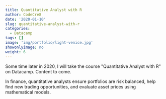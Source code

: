 ```yaml
---
title: Quantitative Analyst with R
author: CodeCre8
date: '2020-01-10'
slug: quantitative-analyst-with-r
categories:
  - Datacamp
tags: []
image: 'img/portfolio/light-venice.jpg'
showonlyimage: no
weight: 6
---
```


Some time later in 2020, I will take the course "Quantitative Analyst with R" on Datacamp. Content to come.
<!--more-->

In finance, quantitative analysts ensure portfolios are risk balanced, help find new trading opportunities, and evaluate asset prices using mathematical models.